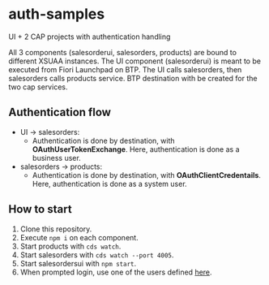 # auth-samples
UI + 2 CAP projects with authentication handling

All 3 components (salesorderui, salesorders, products) are bound to different XSUAA instances.
The UI component (salesorderui) is meant to be executed from Fiori Launchpad on BTP.
The UI calls salesorders, then salesorders calls products service.
BTP destination with be created for the two cap services.

## Authentication flow
- UI -> salesorders: 
    - Authentication is done by destination, with **OAuthUserTokenExchange**. Here, authentication is done as a business user.
- salesorders -> products: 
    - Authentication is done by destination, with **OAuthClientCredentails**. Here, authentication is done as a system user.

## How to start
1. Clone this repository.
2. Execute `npm i` on each component.
3. Start products with `cds watch`.
4. Start salesorders with `cds watch --port 4005`.
5. Start salesordersui with `npm start`.
6. When prompted login, use one of the users defined [here](https://github.com/miyasuta/auth-samples/blob/master/salesorders/.cdsrc.json).
